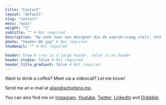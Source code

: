 ```yaml
---
title: "Contact"
layout: "default"
slug: "contact"
menu: "main"
weight: "3"
subtitle: "" # Not required
description: "Op zoek naar een designer die de waarom-vraag stelt, technisch meedenkt en prachtige producten maakt? Ik kan je helpen." # Not required
photo: "header-06.jpg" # Not required
thumbnail: "" # Not required

header: true # true is a large header, false is no header
header_studio: false # Not required
header_title_gradient: false # Not required
---
```


Want to drink a coffee? Meet via a videocall? Let me know!

Send me an e-mail at [aljan@scholtens.me](mailto:aljan@scholtens.me).

You can also find me on [Instagram](https://instagram.com/aljan), [Youtube](https://www.youtube.com/aljanscholtens), [Twitter](https://twitter.com/aljanscholtens), [LinkedIn](https://linkedin.com/in/aljanscholtens/) and [Dribbble](http://dribbble.com/aljan).
